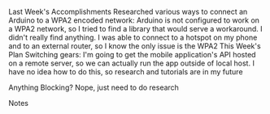 Last Week's Accomplishments
Researched various ways to connect an Arduino to a WPA2 encoded network: Arduino is not configured to work on a WPA2 network, so I tried to find a library
that would serve a workaround. I didn't really find anything. I was able to connect to a hotspot on my phone and to an external router, so I know the only issue is the WPA2
This Week's Plan
Switching gears: I'm going to get the mobile application's API hosted on a remote server, so we can actually run the app outside of local host. I have no idea how
to do this, so research and tutorials are in my future

Anything Blocking?
Nope, just need to do research

Notes
